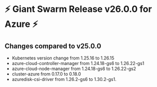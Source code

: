 # :zap: Giant Swarm Release v26.0.0 for Azure :zap:

## Changes compared to v25.0.0

- Kubernetes version change from 1.25.16 to 1.26.15
- azure-cloud-controller-manager from 1.24.18-gs6 to 1.26.22-gs1
- azure-cloud-node-manager from 1.24.18-gs6 to 1.26.22-gs2
- cluster-azure from 0.17.0 to 0.18.0
- azuredisk-csi-driver from 1.26.2-gs6 to 1.30.2-gs1.
